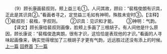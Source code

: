 　　（9）顾长康画裴叔则，颊上益三毛①。人问其故，顾曰：“裴楷俊朗有识具，正此是其识具②。”看画者寻之，定觉益三毛如有神明，殊胜未安时③。【注释】①裴叔则：裴楷，字叔则。
　　②识具：见识和才能。
　　③神明：气韵。
　　【译文】顾长康给裴叔则画像，脸颊上多画了三根胡子。有人间他是什么原因，顾长康说：“裴楷俊逸爽朗，很有才识，这恰恰是表现他的才识。”看画的人寻味起画像来，确实觉得增加了三根胡子才更有气韵，远远胜过还没有添上的时候。
<br>[上一篇](21_08) [回卷首](21_00) [下一篇](21_10)
